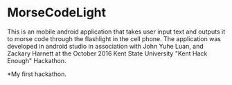 # MorseCodeLight
This is an mobile android application that takes user input text and outputs it to morse code through the flashlight in the cell phone. The application was developed in android studio in association with John Yuhe Luan, and Zackary Harnett at the October 2016 Kent State University "Kent Hack Enough" Hackathon.

*My first hackathon.
